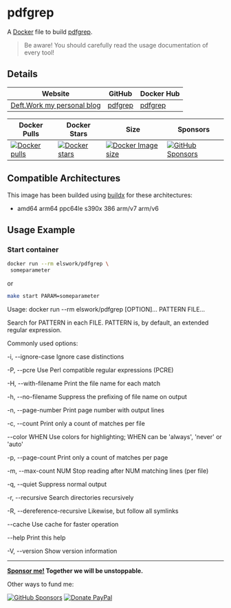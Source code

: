 # pdfgrep

A [Docker](http://docker.com) file to build [pdfgrep](https://pdfgrep.org/).

> Be aware! You should carefully read the usage documentation of every tool!

## Details

| Website | GitHub | Docker Hub |
| --- | --- | --- |
| [Deft.Work my personal blog](https://deft.work) | [pdfgrep](https://github.com/elswork/pdfgrep) | [pdfgrep](https://hub.docker.com/r/elswork/pdfgrep) |

| Docker Pulls | Docker Stars | Size | Sponsors |
| --- | --- | --- | --- |
| [![Docker pulls](https://img.shields.io/docker/pulls/elswork/pdfgrep.svg)](https://hub.docker.com/r/elswork/pdfgrep "pdfgrep on Docker Hub") | [![Docker stars](https://img.shields.io/docker/stars/elswork/pdfgrep.svg)](https://hub.docker.com/r/elswork/pdfgrep "pdfgrep on Docker Hub") | [![Docker Image size](https://img.shields.io/docker/image-size/elswork/pdfgrep)](https://hub.docker.com/r/elswork/pdfgrep "pdfgrep on Docker Hub") | [![GitHub Sponsors](https://img.shields.io/github/sponsors/elswork)](https://github.com/sponsors/elswork "Sponsor me!") |

## Compatible Architectures

This image has been builded using [buildx](https://docs.docker.com/buildx/working-with-buildx/) for these architectures:

- amd64 arm64 ppc64le s390x 386 arm/v7 arm/v6

## Usage Example

### Start container

```bash
docker run --rm elswork/pdfgrep \
 someparameter
```

or

```bash
make start PARAM=someparameter
```

Usage: docker run --rm elswork/pdfgrep [OPTION]... PATTERN FILE...

Search for PATTERN in each FILE.
PATTERN is, by default, an extended regular expression.

Commonly used options:

 -i, --ignore-case              Ignore case distinctions

 -P, --pcre                     Use Perl compatible regular expressions (PCRE)

 -H, --with-filename            Print the file name for each match

 -h, --no-filename              Suppress the prefixing of file name on output

 -n, --page-number              Print page number with output lines

 -c, --count                    Print only a count of matches per file

 --color WHEN               Use colors for highlighting;
                                WHEN can be 'always', 'never' or 'auto'

 -p, --page-count               Print only a count of matches per page

 -m, --max-count NUM            Stop reading after NUM matching lines (per file)

 -q, --quiet                    Suppress normal output

 -r, --recursive                Search directories recursively

 -R, --dereference-recursive    Likewise, but follow all symlinks

 --cache                    Use cache for faster operation

 --help                     Print this help

 -V, --version                  Show version information

---
**[Sponsor me!](https://github.com/sponsors/elswork) Together we will be unstoppable.**

Other ways to fund me:

[![GitHub Sponsors](https://img.shields.io/github/sponsors/elswork)](https://github.com/sponsors/elswork) [![Donate PayPal](https://img.shields.io/badge/Donate-PayPal-green.svg)](https://www.paypal.com/donate/?business=LFKA5YRJAFYR6&no_recurring=0&item_name=Open+Source+Donation&currency_code=EUR)
